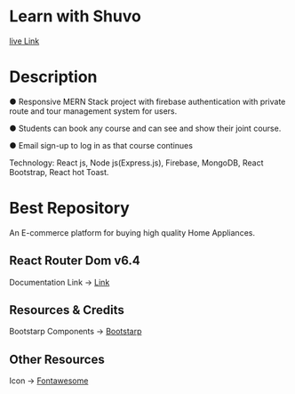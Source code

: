 # Learn with Shuvo
[live Link](https://web-tecnology.web.app/)


# Description
● Responsive MERN Stack project with firebase authentication with private route and
tour management system for users.

● Students can book any course and can see and show their joint course.

● Email sign-up to log in as that course continues

Technology: React js, Node js(Express.js), Firebase, MongoDB, React Bootstrap, React hot
Toast.


# Best Repository

An E-commerce platform for buying high quality  Home Appliances.

## React Router Dom v6.4 
Documentation Link -> [Link](https://reactrouter.com/en/main/start/overview)

## Resources & Credits
Bootstarp Components -> 
[Bootstarp](https://react-bootstrap.github.io/)


## Other Resources
Icon -> [Fontawesome](https://fontawesome.com/v5/docs/web/use-with/react)

